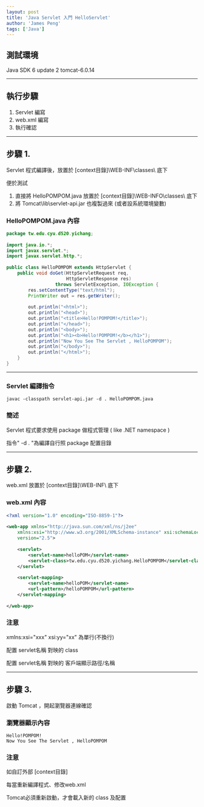 ```yaml
---
layout: post
title: 'Java Servlet 入門 HelloServlet'
author: 'James Peng'
tags: ['Java']
---
```


## 測試環境 ##
Java SDK 6 update 2
tomcat-6.0.14


----------

## 執行步驟 ##

1. Servlet 編寫
2. web.xml 編寫
3. 執行確認


----------

## 步驟 1. ##

Servlet 程式編譯後，放置於 [context目錄]\WEB-INF\classes\ 底下

便於測試

1. 直接將 HelloPOMPOM.java 放置於 [context目錄]\WEB-INFO\classes\ 底下
2. 將 Tomcat\lib\servlet-api.jar 也複製過來 (或者設系統環境變數)

###  HelloPOMPOM.java 內容 ###

~~~java
package tw.edu.cyu.d520.yichang;
 
import java.io.*; 
import javax.servlet.*; 
import javax.servlet.http.*; 
 
public class HelloPOMPOM extends HttpServlet { 
    public void doGet(HttpServletRequest req, 
                      HttpServletResponse res) 
                  throws ServletException, IOException { 
        res.setContentType("text/html"); 
        PrintWriter out = res.getWriter(); 
 
        out.println("<html>"); 
        out.println("<head>");
        out.println("<title>Hello!POMPOM!</title>");
        out.println("</head>"); 
        out.println("<body>"); 
        out.println("<h1><b>Hello!POMPOM!</b></h1>"); 
        out.println("Now You See The Servlet , HelloPOMPOM"); 
        out.println("</body>"); 
        out.println("</html>"); 
    } 
}
~~~


----------


###  Servlet 編譯指令  ###

    javac -classpath servlet-api.jar -d . HelloPOMPOM.java


###  簡述  ###

Servlet 程式要求使用 package 做程式管理 ( like .NET namespace )

指令" -d . "為編譯自行照 package 配置目錄

----------


## 步驟 2. ##

web.xml 放置於 [context目錄]\WEB-INF\ 底下

###  web.xml 內容 ###

~~~xml
<?xml version="1.0" encoding="ISO-8859-1"?> 
 
<web-app xmlns="http://java.sun.com/xml/ns/j2ee"
	xmlns:xsi="http://www.w3.org/2001/XMLSchema-instance" xsi:schemaLocation="http://java.sun.com/xml/ns/j2ee http://java.sun.com/xml/ns/j2ee/web-app_2_4.xsd"
	version="2.5"> 
 
    <servlet> 
        <servlet-name>helloPOM</servlet-name> 
        <servlet-class>tw.edu.cyu.d520.yichang.HelloPOMPOM</servlet-class> 
    </servlet>
 
    <servlet-mapping> 
        <servlet-name>helloPOM</servlet-name> 
        <url-pattern>/helloPOMPOM</url-pattern> 
    </servlet-mapping> 
  
</web-app>

~~~


###  注意  ###

xmlns:xsi="xxx" xsi:yy="xx" 為單行(不換行)

<servlet> 配置 servlet名稱 對映的 class

<servlet-mapping> 配置 servlet名稱 對映的 客戶端顯示路徑/名稱

-------------------------------

## 步驟 3. ##


啟動 Tomcat ，開起瀏覽器連線確認

### 瀏覽器顯示內容  ###

~~~text
Hello!POMPOM!
Now You See The Servlet , HelloPOMPOM
~~~

###  注意  ###

如自訂外部 [context目錄]

每當重新編譯程式、修改web.xml

Tomcat必須重新啟動，才會載入新的 class 及配置

